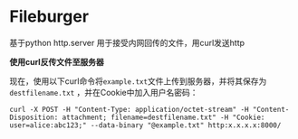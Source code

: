# Fileburger

基于python http.server 用于接受内网回传的文件，用curl发送http

**使用curl反传文件至服务器**

现在，使用以下curl命令将`example.txt`文件上传到服务器，并将其保存为`destfilename.txt` ，并在Cookie中加入用户名密码：

```shell
curl -X POST -H "Content-Type: application/octet-stream" -H "Content-Disposition: attachment; filename=destfilename.txt" -H "Cookie: user=alice:abc123;" --data-binary "@example.txt" http:x.x.x.x:8000/
```